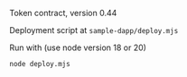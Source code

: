 Token contract, version 0.44

Deployment script at `sample-dapp/deploy.mjs`

Run with (use node version 18 or 20)

```
node deploy.mjs
```

